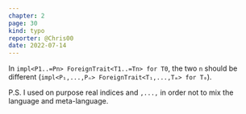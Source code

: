 ```yaml
---
chapter: 2
page: 30
kind: typo
reporter: @Chris00
date: 2022-07-14
---
```

In `impl<P1..=Pn> ForeignTrait<T1..=Tn> for T0`, the two `n` should be
different (`impl<P₁,...,Pₙ> ForeignTrait<T₁,...,Tₘ> for T₀`).


P.S. I used on purpose real indices and `,...,` in order not to mix
the language and meta-language.
